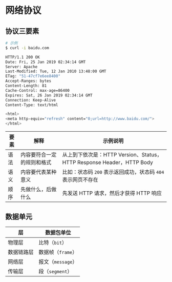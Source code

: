 # 网络协议

## 协议三要素

```bash
# 示例
$ curl -i baidu.com

HTTP/1.1 200 OK
Date: Fri, 25 Jan 2019 02:34:14 GMT
Server: Apache
Last-Modified: Tue, 12 Jan 2010 13:48:00 GMT
ETag: "51-47cf7e6ee8400"
Accept-Ranges: bytes
Content-Length: 81
Cache-Control: max-age=86400
Expires: Sat, 26 Jan 2019 02:34:14 GMT
Connection: Keep-Alive
Content-Type: text/html

<html>
<meta http-equiv="refresh" content="0;url=http://www.baidu.com/">
</html>
```

| 要素 | 解释                       | 示例说明                                                              |
| ---- | -------------------------- | --------------------------------------------------------------------- |
| 语法 | 内容要符合一定的规则和格式 | 从上到下依次是：HTTP Version、Status，HTTP Response Header，HTTP Body |
| 语义 | 内容要代表某种意义         | 比如：状态码 `200` 表示返回成功，状态码 `404` 表示网页不存在          |
| 顺序 | 先做什么，后做什么         | 先发送 HTTP 请求，然后才获得 HTTP 响应                                |

## 数据单元

| 层         | 数据包单位        |
| ---------- | ----------------- |
| 物理层     | 比特（`bit`）     |
| 数据链路层 | 数据帧（`frame`） |
| 网络层     | 报文（`message`） |
| 传输层     | 段（`segment`）   |